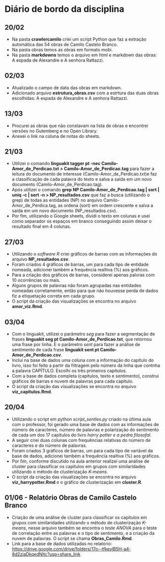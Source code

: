 # Diário de bordo da disciplina

## 20/02
- Na pasta **crawlercamilo** criei um script Python que faz a extração automática das 54 obras de Camilo Castelo Branco.
- Na pasta obras temos as obras em formato mobi. 
- Na pasta **markdowns** temos o arquivo em html e markdown das obras: A espada de Alexandre e A senhora Rattazzi.

## 02/03
- Atualizado o campo de data das obras em markdown.
- Adicionado arquivo **estrutura_obras.csv** com a estrtura das duas obras escolhidas: A espada de Alexandre e A senhora Rattazzi.

## 13/03
- Procurei as obras que não constavam na lista de obras e encontrei versões no Gutemberg e no Open Library.
- Anexei o link na coluna de notas do sheets.

## 21/03
- Utilizei o comando **linguakit tagger pt -nec Camilo-Amor_de_Perdicao.txt > Camilo-Amor_de_Perdicao.tag** para fazer a leitura do documento de interesse (Camilo-Amor_de_Perdicao.txt)e faz a classificação de cada palavra do texto e salva a saída em um novo documento (Camilo-Amor_de_Perdicao.tag).
- Após utilizei o comando **grep NP Camilo-Amor_de_Perdicao.tag | sort | uniq -c | sort -n > NP_resultados.csv** que faz a busca (utilizando o grep) de todas as entidades (NP) no arquivo Camilo-Amor_de_Perdica.tag, as ordena (sort) em ordem crescente e salva a saída em um novo documento (NP_resultados.csv).
- Por fim, utilizando o Google sheets, dividi o texto em colunas e usei como separador os espaços em branco conseguindo assim deixar o resultado final em 4 colunas.

## 27/03
- Utilizando o *software R* criei gráficos de barras com as informações do arquivo **NP_resultados.csv**.
- Foram criados 4 gráficos de barras, um para cada tipo de entidade nomeada, adicionei também a frequência realtiva (%) aos gráficos.
- Para a criação dos gráficos de barras, considerei apenas palvras com 10 ocorrências ou mais.
- Alguns grupos de palavras não foram agrupadas nas entidades nomeadas corretamente, então para que não houvesse perda de dados fiz a etiquetação correta em cada grupo.
- O script da criação das visualizações se encontra no arquivo **amor_viz.Rmd**.

## 03/04
- Com o linguakit, utilizei o parâmetro *seg* para fazer a segmentação de frases **linguakit seg pt Camilo-Amor_de_Perdicao.txt**,  que retornou uma frase por linha. E o parâmetro *sent* para fazer a análise de sentimento de cada frase **linguakit sent pt Camilo-Amor_de_Perdicao.csv**.
- Inclui na base de dados uma coluna com a informação do capítulo do livro, isso foi feito a partir da filtragem pelo número da linha que contnha a palavra CAPÍTULO. Escolhi os três primeiros capítulos.
- Com a base de dados completa (capítulos, texto e sentimento), construi gráficos de barras e nuvem de palavras para cada capítulo.
- O script da criação das visualizações se encontra no arquivo **viz_capitulos.Rmd**.

## 20/04
- Utilizando o script em python *script_sentlex.py* criado na última aula com o professor, foi gerado uma base de dados com as informações de número de caracteres, número de palavras e polarização do sentimento de cada um dos 17 capítulos do livro *harry potter e a pedra filosofal*.
- A seguir criei duas colunas com frequências relativas do número de caracteres e do número de palavras. 
- Foram criados 3 gráficos de barras, um para cada tipo de variável da base de dados, adicionei também a frequência realtiva (%) aos gráficos.
- Por fim, conforme discutido na aula anterior realizei uma análise de cluster para classificar os capítulos em grupos com similaridades utilizando o método de clusterização *K-means*.
- O script da criação das visualizações se encontra no arquivo **viz_harrypotter.Rmd** e o gráfico de clusterização em **cluster.R**.

## 01/06 - Relatório Obras de Camilo Castelo Branco
- Criação de uma análise de cluster para classificar os capítulos em grupos com similaridades utilizando o método de clusterização *K-means*, nesse arquivo também se encontra o *teste ANOVA* para o teste de correlação entre as palavras e o tipo de sentimento, e a criação da nuvem de palavras. O script se chama **Obras_Camilo.Rmd**.
- Link para a base de dados utilizadas no relatório: https://drive.google.com/drive/folders/17o--tfkeylB5H-a4-8d2ziaDkqedNltc?usp=share_link
